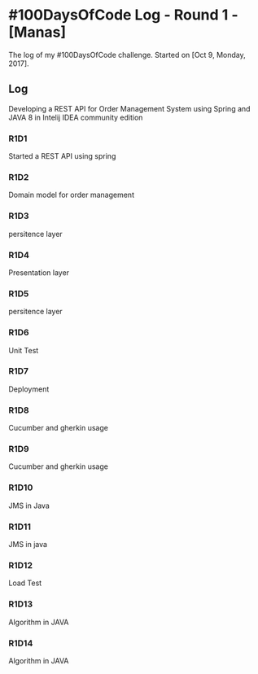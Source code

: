 # #100DaysOfCode Log - Round 1 - [Manas]

The log of my #100DaysOfCode challenge. Started on [Oct 9, Monday, 2017].

## Log

Developing a REST API for Order Management System using Spring and JAVA 8 in Intelij IDEA community edition

### R1D1 
Started a REST API using spring

### R1D2
Domain model for order management

### R1D3
persitence layer

### R1D4
Presentation layer

### R1D5
persitence layer

### R1D6
Unit Test

### R1D7
Deployment

### R1D8
Cucumber and gherkin usage

### R1D9
Cucumber and gherkin usage

### R1D10
JMS in Java

### R1D11
JMS in java

### R1D12
Load Test

### R1D13
Algorithm in JAVA

### R1D14
Algorithm in JAVA
